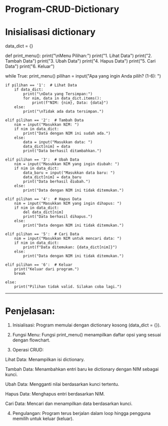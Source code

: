 # Program-CRUD-Dictionary
# Inisialisasi dictionary
data_dict = {}

def print_menu():
    print("\nMenu Pilihan:")
    print("1. Lihat Data")
    print("2. Tambah Data")
    print("3. Ubah Data")
    print("4. Hapus Data")
    print("5. Cari Data")
    print("6. Keluar")
    
while True:
    print_menu()
    pilihan = input("Apa yang ingin Anda pilih? (1-6): ")

    if pilihan == '1':  # Lihat Data
        if data_dict:
            print("\nData yang Tersimpan:")
            for nim, data in data_dict.items():
                print(f"NIM: {nim}, Data: {data}")
        else:
            print("\nTidak ada data tersimpan.")

    elif pilihan == '2':  # Tambah Data
        nim = input("Masukkan NIM: ")
        if nim in data_dict:
            print("Data dengan NIM ini sudah ada.")
        else:
            data = input("Masukkan data: ")
            data_dict[nim] = data
            print("Data berhasil ditambahkan.")

    elif pilihan == '3':  # Ubah Data
        nim = input("Masukkan NIM yang ingin diubah: ")
        if nim in data_dict:
            data_baru = input("Masukkan data baru: ")
            data_dict[nim] = data_baru
            print("Data berhasil diubah.")
        else:
            print("Data dengan NIM ini tidak ditemukan.")

    elif pilihan == '4':  # Hapus Data
        nim = input("Masukkan NIM yang ingin dihapus: ")
        if nim in data_dict:
            del data_dict[nim]
            print("Data berhasil dihapus.")
        else:
            print("Data dengan NIM ini tidak ditemukan.")

    elif pilihan == '5':  # Cari Data
        nim = input("Masukkan NIM untuk mencari data: ")
        if nim in data_dict:
            print(f"Data ditemukan: {data_dict[nim]}")
        else:
            print("Data dengan NIM ini tidak ditemukan.")

    elif pilihan == '6':  # Keluar
        print("Keluar dari program.")
        break

    else:
        print("Pilihan tidak valid. Silakan coba lagi.")

---

# Penjelasan:
1. Inisialisasi: Program memulai dengan dictionary kosong (data_dict = {}).

2. Fungsi Menu: Fungsi print_menu() menampilkan daftar opsi yang sesuai dengan flowchart.

3. Operasi CRUD:
   
Lihat Data: Menampilkan isi dictionary.

Tambah Data: Menambahkan entri baru ke dictionary dengan NIM sebagai kunci.

Ubah Data: Mengganti nilai berdasarkan kunci tertentu.

Hapus Data: Menghapus entri berdasarkan NIM.

Cari Data: Mencari dan menampilkan data berdasarkan kunci.



4. Pengulangan: Program terus berjalan dalam loop hingga pengguna memilih untuk keluar (keluar).
        
